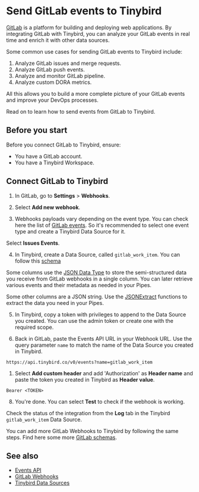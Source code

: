 # Send GitLab events to Tinybird
[GitLab](https://gitlab.com) is a platform for building and deploying web applications. By integrating GitLab with Tinybird, you can analyze your GitLab events in real time and enrich it with other data sources.

Some common use cases for sending GitLab events to Tinybird include:

1. Analyze GitLab issues and merge requests.
2. Analyze GitLab push events.
3. Analyze and monitor GitLab pipeline.
4. Analyze custom DORA metrics.

All this allows you to build a more complete picture of your GitLab events and improve your DevOps processes.

Read on to learn how to send events from GitLab to Tinybird.

## Before you start

Before you connect GitLab to Tinybird, ensure:

* You have a GitLab account.
* You have a Tinybird Workspace.

## Connect GitLab to Tinybird

1. In GitLab, go to **Settings** > **Webhooks**.
   
2. Select **Add new webhook**.

3. Webhooks payloads vary depending on the event type. You can check here the list of [GitLab events](https://docs.gitlab.com/ee/user/project/integrations/webhook_events.html). So it's recommended to select one event type and create a Tinybird Data Source for it.

Select **Issues Events**.

4. In Tinybird, create a Data Source, called `gitlab_work_item`. You can follow this [schema](https://github.com/tinybirdco/tinynest/blob/main/tinybird/datasources/gitlab_work_item.datasource)

Some columns use the [JSON Data Type](/sql-reference/data-types/json) to store the semi-structured data you receive from GitLab webhooks in a single column. You can later retrieve various events and their metadata as needed in your Pipes.

Some other columns are a JSON string. Use the [JSONExtract](/sql-reference/functions/json-functions) functions to extract the data you need in your Pipes.

5. In Tinybird, copy a token with privileges to append to the Data Source you created. You can use the admin token or create one with the required scope.

6. Back in GitLab, paste the Events API URL in your Webhook URL. Use the query parameter `name` to match the name of the Data Source you created in Tinybird.

```
https://api.tinybird.co/v0/events?name=gitlab_work_item
```

1. Select **Add custom header** and add 'Authorization' as **Header name** and paste the token you created in Tinybird as **Header value**.

```
Bearer <TOKEN>
```

8. You're done. You can select **Test** to check if the webhook is working.

Check the status of the integration from the **Log** tab in the Tinybird `gitlab_work_item` Data Source. 

You can add more GitLab Webhooks to Tinybird by following the same steps. Find here some more [GitLab schemas](https://github.com/tinybirdco/tinynest/blob/main/tinybird/datasources/).
    
## See also

* [Events API](https://tinybird.co/docs/get-data-in/ingest-apis/events-api)
* [GitLab Webhooks](https://docs.gitlab.com/ee/user/project/integrations/webhook_events.html)
* [Tinybird Data Sources](https://github.com/tinybirdco/tinynest/blob/main/tinybird/datasources/)

